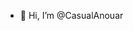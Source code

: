 - 👋 Hi, I’m @CasualAnouar
<!-- - 👀 I’m interested in ...
- 🌱 I’m currently learning ...
- 💞️ I’m looking to collaborate on ...
- 📫 How to reach me ... -->

<!---
CasualAnouar/CasualAnouar is a ✨ special ✨ repository because its `README.md` (this file) appears on your GitHub profile.
You can click the Preview link to take a look at your changes.
--->
